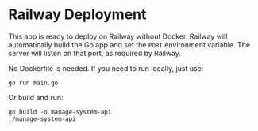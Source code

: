 # Railway Deployment

This app is ready to deploy on Railway without Docker. Railway will automatically build the Go app and set the `PORT` environment variable. The server will listen on that port, as required by Railway.

No Dockerfile is needed. If you need to run locally, just use:

```
go run main.go
```

Or build and run:

```
go build -o manage-system-api
./manage-system-api
```
